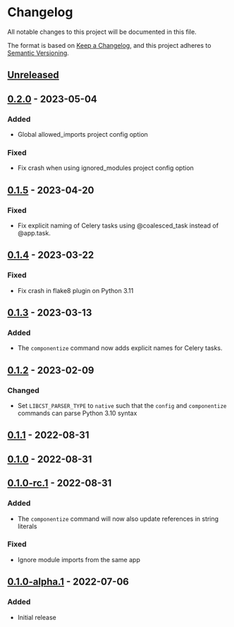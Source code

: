 # Changelog

All notable changes to this project will be documented in this file.

The format is based on [Keep a Changelog](https://keepachangelog.com/en/1.0.0/),
and this project adheres to [Semantic Versioning](https://semver.org/spec/v2.0.0.html).

## [Unreleased]

## [0.2.0] - 2023-05-04

### Added

- Global allowed_imports project config option

### Fixed

- Fix crash when using ignored_modules project config option

## [0.1.5] - 2023-04-20

### Fixed

- Fix explicit naming of Celery tasks using @coalesced_task instead of @app.task.

## [0.1.4] - 2023-03-22

### Fixed

- Fix crash in flake8 plugin on Python 3.11

## [0.1.3] - 2023-03-13

### Added

- The `componentize` command now adds explicit names for Celery tasks.

## [0.1.2] - 2023-02-09

### Changed

- Set `LIBCST_PARSER_TYPE` to `native` such that the `config` and `componentize` commands can parse Python 3.10 syntax

## [0.1.1] - 2022-08-31

## [0.1.0] - 2022-08-31

## [0.1.0-rc.1] - 2022-08-31

### Added

- The `componentize` command will now also update references in string literals

### Fixed

- Ignore module imports from the same app

## [0.1.0-alpha.1] - 2022-07-06

### Added

- Initial release

[Unreleased]: https://github.com/kolonialno/oida/compare/v0.2.0...HEAD
[0.2.0]: https://github.com/kolonialno/oida/compare/v0.1.5...v0.2.0
[0.1.5]: https://github.com/kolonialno/oida/compare/v0.1.4...v0.1.5
[0.1.4]: https://github.com/kolonialno/oida/compare/v0.1.3...v0.1.4
[0.1.3]: https://github.com/kolonialno/oida/compare/v0.1.2...v0.1.3
[0.1.2]: https://github.com/kolonialno/oida/compare/v0.1.1...v0.1.2
[0.1.1]: https://github.com/kolonialno/oida/compare/v0.1.0...v0.1.1
[0.1.0]: https://github.com/kolonialno/oida/compare/v0.1.0-rc.1-rc.1...v0.1.0
[0.1.0-rc.1]: https://github.com/kolonialno/oida/compare/v0.1.0-alpha.1...v0.1.0-rc.1
[0.1.0-alpha.1]: https://github.com/kolonialno/oida/releases/tag/v0.1.0-alpha.1
